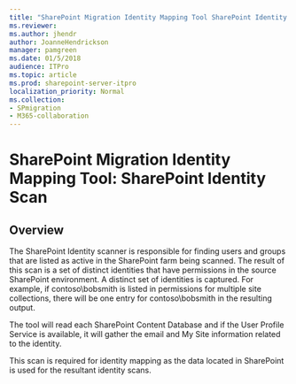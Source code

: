 ```yaml
---
title: "SharePoint Migration Identity Mapping Tool SharePoint Identity Scan"
ms.reviewer: 
ms.author: jhendr
author: JoanneHendrickson
manager: pamgreen
ms.date: 01/5/2018
audience: ITPro
ms.topic: article
ms.prod: sharepoint-server-itpro
localization_priority: Normal
ms.collection:
- SPmigration
- M365-collaboration
---
```


# SharePoint Migration Identity Mapping Tool: SharePoint Identity Scan

## Overview

The SharePoint Identity scanner is responsible for finding users and groups that are listed as active in the SharePoint farm being scanned. The result of this scan is a set of distinct identities that have permissions in the source SharePoint environment. A distinct set of identities is captured. For example, if contoso\bobsmith is listed in permissions for multiple site collections, there will be one entry for contoso\bobsmith in the resulting output.
  
The tool will read each SharePoint Content Database and if the User Profile Service is available, it will gather the email and My Site information related to the identity.
  
This scan is required for identity mapping as the data located in SharePoint is used for the resultant identity scans. 
  

